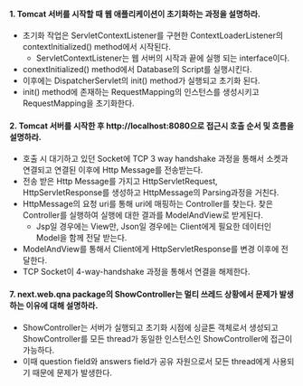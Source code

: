 #### 1. Tomcat 서버를 시작할 때 웹 애플리케이션이 초기화하는 과정을 설명하라.
* 초기화 작업은 ServletContextListener를 구현한 ContextLoaderListener의 contextInitialized() method에서 시작된다. 
  * ServletContextListener는 웹 서버의 시작과 끝에 실행 되는 interface이다.
* conextInitialized() method에서 Database의 Script를 실행시킨다.
* 이후에는 DispatcherServlet의 init() method가 실행되고 초기화 된다.
* init() method에 존재하는 RequestMapping의 인스턴스를 생성시키고 RequestMapping을 초기화한다.


#### 2. Tomcat 서버를 시작한 후 http://localhost:8080으로 접근시 호출 순서 및 흐름을 설명하라.
* 호출 시 대기하고 있던 Socket에 TCP 3 way handshake 과정을 통해서 소켓과 연결되고 연결된 이후에 Http Message를 전송받는다.
* 전송 받은 Http Message를 가지고 HttpServletRequest, HttpServletResponse를 생성하고 HttpMessage의 Parsing과정을 거친다.
* HttpMessage의 요청 uri를 통해  uri에 매핑하는 Controller를 찾는다. 찾은 Controller를 실행하여 실행에 대한 결과를 ModelAndView로 받게된다.
  * Jsp일 경우에는 View만, Json일 경우에는 Client에게 필요한 데이터인 Model을 함께 전달 받는다.
* ModelAndView를 통해서 Client에게 HttpServletResponse를 변경 이후에 전달한다.
* TCP Socket이 4-way-handshake 과정을 통해서 연결을 해제한다.


#### 7. next.web.qna package의 ShowController는 멀티 쓰레드 상황에서 문제가 발생하는 이유에 대해 설명하라.
* ShowController는 서버가 실행되고 초기화 시점에 싱글톤 객체로서 생성되고 ShowController를 모든 thread가 동일한 인스턴스인 ShowController에 접근이 가능하다.
* 이때 question field와 answers field가 공유 자원으로서 모든 thread에게 사용되기 때문에 문제가 발생한다.
